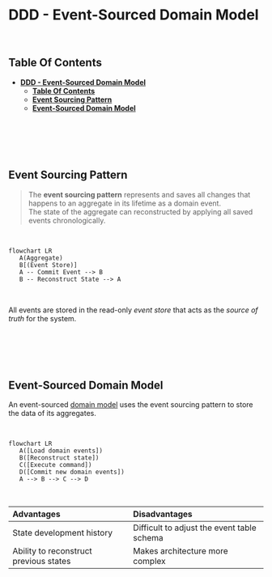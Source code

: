 # **DDD - Event-Sourced Domain Model**
<br>

## **Table Of Contents**

- [**DDD - Event-Sourced Domain Model**](#ddd---event-sourced-domain-model)
  - [**Table Of Contents**](#table-of-contents)
  - [**Event Sourcing Pattern**](#event-sourcing-pattern)
  - [**Event-Sourced Domain Model**](#event-sourced-domain-model)

<br>
<br>
<br>
<br>

## **Event Sourcing Pattern**

> The **event sourcing pattern** represents and saves all changes that happens to an aggregate in its lifetime as a domain event.  
> The state of the aggregate can reconstructed by applying all saved events chronologically.

<br>

```mermaid
flowchart LR
   A(Aggregate)
   B[(Event Store)]
   A -- Commit Event --> B
   B -- Reconstruct State --> A
```

<br>

All events are stored in the read-only *event store* that acts as the *source of truth* for the system.

<br>
<br>
<br>
<br>

## **Event-Sourced Domain Model**

An event-sourced [domain model](./ddd-domain-model.md) uses the event sourcing pattern to store the data of its aggregates.

<br>

```mermaid
flowchart LR
   A([Load domain events])
   B([Reconstruct state])
   C([Execute command])
   D([Commit new domain events])
   A --> B --> C --> D
```

<br>

|**Advantages**                         |**Disadvantages**                          |
|:--------------------------------------|:------------------------------------------|
|State development history              |Difficult to adjust the event table schema |
|Ability to reconstruct previous states |Makes architecture more complex            |